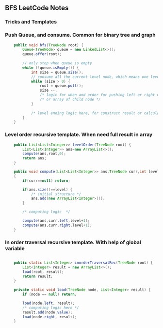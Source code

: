 ## BFS LeetCode Notes

### Tricks and Templates

### Push Queue, and consume. Common for binary tree and graph
```java
    public void bfs(TreeNode root) {
        Queue<TreeNode> queue = new LinkedList<>();
        queue.offer(root);
        
        // only stop when queue is empty
        while (!queue.isEmpty()) {
            int size = queue.size();
            // consume all the current level node, which means one level is passed, level++
            while (size > 0) {
                root = queue.poll();
                size --;
                /* logic for when and order for pushing left or right node */
                /* or array of child node */
            }
            
            /* level ending logic here, for construct result or calculating numbers */
        }
    }
```


### Level order recursive template. When need full result in array
```java
    public List<List<Integer>> levelOrder(TreeNode root) {
        List<List<Integer>> ans=new ArrayList<>();
        compute(ans,root,0);
        return ans;
    }

    public void compute(List<List<Integer>> ans,TreeNode curr,int level)
    {
        if(curr==null) return;

        if(ans.size()==level) {
            /* initial structure */
            ans.add(new ArrayList<Integer>());
        }

        /* computing logic  */

        compute(ans,curr.left,level+1);
        compute(ans,curr.right,level+1);
    }
```

### In order traversal recursive template. With help of global variable
```java

	public static List<Integer> inorderTraversalRec(TreeNode root) {
		List<Integer> result = new ArrayList<>();
		load(root, result);
		return result;
	}
	
	private static void load(TreeNode node, List<Integer> result) {
		if (node == null) return;

		load(node.left, result);
		/* computing logic here */
		result.add(node.value);
		load(node.right, result);
	}
```

